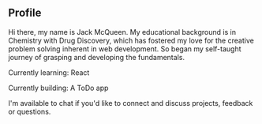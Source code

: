 ## Profile

Hi there, my name is Jack McQueen. My educational background is in Chemistry with Drug Discovery, which has fostered my love for the creative problem solving inherent in web development. So began my self-taught journey of grasping and developing the fundamentals.

Currently learning: React

Currently building: A ToDo app

I'm available to chat if you'd like to connect and discuss projects, feedback or questions.
